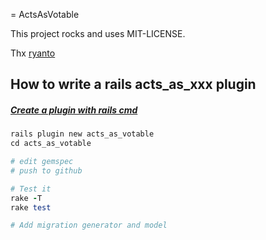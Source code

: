 = ActsAsVotable

This project rocks and uses MIT-LICENSE.

Thx [ryanto](https://github.com/ryanto/acts_as_votable)

## How to write a rails acts_as_xxx plugin

##### [Create a plugin with rails cmd](http://guides.rubyonrails.org/plugins.html)

```ruby
rails plugin new acts_as_votable
cd acts_as_votable

# edit gemspec
# push to github

# Test it
rake -T
rake test

# Add migration generator and model

```
